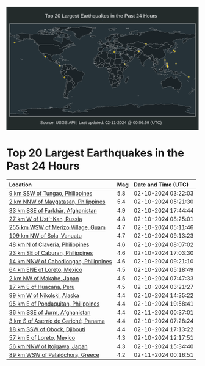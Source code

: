 ![Map](./map.png)

# Top 20 Largest Earthquakes in the Past 24 Hours

| Location | Mag | Date and Time (UTC) |
|:---|:---|:---|
| [9 km SSW of Tungao, Philippines](https://earthquake.usgs.gov/earthquakes/eventpage/us7000ly6w) | 5.8 | 02-10-2024 03:22:03 |
| [2 km NNW of Maygatasan, Philippines](https://earthquake.usgs.gov/earthquakes/eventpage/us7000ly7s) | 5.4 | 02-10-2024 05:21:30 |
| [33 km SSE of Farkhār, Afghanistan](https://earthquake.usgs.gov/earthquakes/eventpage/us7000lyc3) | 4.9 | 02-10-2024 17:44:44 |
| [27 km W of Ust’-Kan, Russia](https://earthquake.usgs.gov/earthquakes/eventpage/us7000ly8n) | 4.8 | 02-10-2024 08:25:01 |
| [255 km WSW of Merizo Village, Guam](https://earthquake.usgs.gov/earthquakes/eventpage/us7000ly7k) | 4.7 | 02-10-2024 05:11:46 |
| [109 km NW of Sola, Vanuatu](https://earthquake.usgs.gov/earthquakes/eventpage/us7000ly95) | 4.7 | 02-10-2024 09:13:23 |
| [48 km N of Claveria, Philippines](https://earthquake.usgs.gov/earthquakes/eventpage/us7000ly8m) | 4.6 | 02-10-2024 08:07:02 |
| [23 km SE of Caburan, Philippines](https://earthquake.usgs.gov/earthquakes/eventpage/us7000lybv) | 4.6 | 02-10-2024 17:03:30 |
| [14 km NNW of Cabodiongan, Philippines](https://earthquake.usgs.gov/earthquakes/eventpage/us7000ly9l) | 4.6 | 02-10-2024 09:21:10 |
| [64 km ENE of Loreto, Mexico](https://earthquake.usgs.gov/earthquakes/eventpage/us7000ly7p) | 4.5 | 02-10-2024 05:18:49 |
| [2 km NW of Makabe, Japan](https://earthquake.usgs.gov/earthquakes/eventpage/us7000ly8i) | 4.5 | 02-10-2024 07:47:33 |
| [17 km E of Huacaña, Peru](https://earthquake.usgs.gov/earthquakes/eventpage/us7000ly6v) | 4.5 | 02-10-2024 03:21:27 |
| [99 km W of Nikolski, Alaska](https://earthquake.usgs.gov/earthquakes/eventpage/us7000lyax) | 4.4 | 02-10-2024 14:35:22 |
| [95 km E of Pondaguitan, Philippines](https://earthquake.usgs.gov/earthquakes/eventpage/us7000lycr) | 4.4 | 02-10-2024 19:58:41 |
| [36 km SSE of Jurm, Afghanistan](https://earthquake.usgs.gov/earthquakes/eventpage/us7000lydb) | 4.4 | 02-11-2024 00:37:01 |
| [3 km S of Aserrío de Gariché, Panama](https://earthquake.usgs.gov/earthquakes/eventpage/us7000ly8f) | 4.4 | 02-10-2024 07:28:24 |
| [18 km SSW of Obock, Djibouti](https://earthquake.usgs.gov/earthquakes/eventpage/us7000lyc4) | 4.4 | 02-10-2024 17:13:22 |
| [57 km E of Loreto, Mexico](https://earthquake.usgs.gov/earthquakes/eventpage/us7000lya8) | 4.3 | 02-10-2024 12:17:51 |
| [56 km NNW of Itoigawa, Japan](https://earthquake.usgs.gov/earthquakes/eventpage/us7000lybd) | 4.3 | 02-10-2024 15:34:40 |
| [89 km WSW of Palaióchora, Greece](https://earthquake.usgs.gov/earthquakes/eventpage/us7000lyda) | 4.2 | 02-11-2024 00:16:51 |
